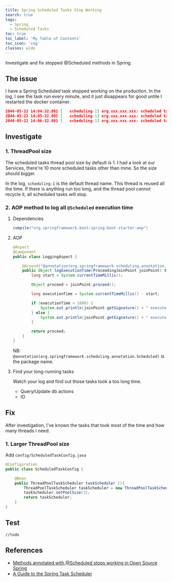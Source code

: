 ```yaml
---
title: Spring Scheduled Tasks Stop Working
search: true
tags:
  - Spring
  - Scheduled Tasks
toc: true
toc_label: 'My Table of Contents'
toc_icon: 'cog'
classes: wide
---
```


Investigate and fix stopped @Scheduled methods in Spring.

## The issue

I have a Spring Scheduled task stopped working on the production. In the log, I see the task run every minute, and it just disappears for good untile I restarted the docker container.

```json
2046-05-22 14:04:32.801 [   scheduling-1] org.xxx.xxx.xxx: scheduled task is running
2046-05-22 14:05:32.801 [   scheduling-1] org.xxx.xxx.xxx: scheduled task is running
2046-05-22 14:06:32.801 [   scheduling-1] org.xxx.xxx.xxx: scheduled task is running
```

## Investigate

### 1. ThreadPool size

The scheduled tasks thread pool size by default is 1. I had a look at our Services, there're 10 more scheduled tasks other than mine. So the size should bigger.

In the log, `scheduling-1` is the default thread name. This thread is reused all the time. If there is anything run too long, and the thread pool cannot recycle it, all scheduled tasks will stop.

### 2. AOP method to log all `@Scheduled` execution time

1. Dependencies

    ```gradle
    compile("org.springframework.boot:spring-boot-starter-aop")
    ```

2. AOP

    ```java
    @Aspect
    @Component
    public class LoggingAspect {

        @Around("@annotation(org.springframework.scheduling.annotation.Scheduled)")
        public Object logExecutionTime(ProceedingJoinPoint joinPoint) throws Throwable {
            long start = System.currentTimeMillis();

            Object proceed = joinPoint.proceed();

            long executionTime = System.currentTimeMillis() - start;

            if (executionTime > 1000) {
                System.out.println(joinPoint.getSignature() + " executed in " + executionTime + "ms ----- attention");
            } else {
                System.out.println(joinPoint.getSignature() + " executed in " + executionTime + "ms");
            }

            return proceed;
        }
    }
    ```

    NB: `@annotation(org.springframework.scheduling.annotation.Scheduled)` is the package name.

3. Find your long-running tasks

    Watch your log and find out those tasks took a too long time.

    - Query/Update db actions
    - IO

## Fix

After investigation, I've known the tasks that took most of the time and how many threads I need.

### 1. Larger ThreadPool size

Add `config/ScheduledTaskConfig.java`

```java
@Configuration
public class ScheduledTaskConfig {

    @Bean
    public ThreadPoolTaskScheduler taskScheduler (){
        ThreadPoolTaskScheduler taskScheduler = new ThreadPoolTaskScheduler();
        taskScheduler.setPoolSize(3);
        return taskScheduler;
    }
}
```

## Test

`//todo`

## References

- [Methods annotated with @Scheduled stops working in Open Source Spring](https://community.pivotal.io/s/article/methods-annotated-with-scheduled-stops-working?language=en_US)
- [A Guide to the Spring Task Scheduler](https://www.baeldung.com/spring-task-scheduler)
